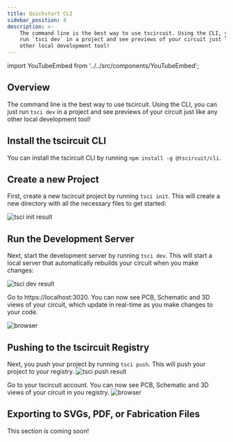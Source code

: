 ```yaml
---
title: Quickstart CLI
sidebar_position: 4
description: >-
    The command line is the best way to use tscircuit. Using the CLI, you can just
    run `tsci dev` in a project and see previews of your circuit just like any
    other local development tool!
---
```


import YouTubeEmbed from '../../src/components/YouTubeEmbed';

## Overview

The command line is the best way to use tscircuit. Using the CLI, you can just
run `tsci dev` in a project and see previews of your circuit just like any
other local development tool!

<YouTubeEmbed youtubeId="faW4-M91rQQ" />

## Install the tscircuit CLI

You can install the tscircuit CLI by running `npm install -g @tscircuit/cli`.

## Create a new Project

First, create a new tscircuit project by running `tsci init`. This will create a new directory with all the necessary files to get started:

![tsci init result](../../static/img/tsci-init.png)

## Run the Development Server

Next, start the development server by running `tsci dev`. This will start a local server that automatically rebuilds your circuit when you make changes:

![tsci dev result](../../static/img/tsci-dev.png)

Go to https://localhost:3020. You can now see PCB, Schematic and 3D views of your circuit, which update in real-time as you make changes to your code.

![browser](../../static/img/pcb-runframe.png)

## Pushing to the tscircuit Registry

<!-- TODO -->
Next, you push your project by running `tsci push`. This will push your project to your registry.
![tsci push result](../../static/img/tsci-push.png)

Go to your tscircuit account. You can now see PCB, Schematic and 3D views of your circuit in you registry. 
![browser](../../static/img/registry-snippet.png)

## Exporting to SVGs, PDF, or Fabrication Files

<!-- TODO -->

This section is coming soon!